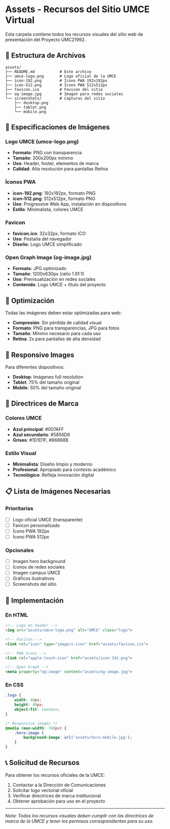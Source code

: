 # Assets - Recursos del Sitio UMCE Virtual

Esta carpeta contiene todos los recursos visuales del sitio web de presentación del Proyecto UMC21992.

## 📁 Estructura de Archivos

```
assets/
├── README.md           # Este archivo
├── umce-logo.png       # Logo oficial de la UMCE
├── icon-192.png        # Ícono PWA 192x192px
├── icon-512.png        # Ícono PWA 512x512px
├── favicon.ico         # Favicon del sitio
├── og-image.jpg        # Imagen para redes sociales
└── screenshots/        # Capturas del sitio
    ├── desktop.png
    ├── tablet.png
    └── mobile.png
```

## 🎨 Especificaciones de Imágenes

### Logo UMCE (umce-logo.png)
- **Formato**: PNG con transparencia
- **Tamaño**: 200x200px mínimo
- **Uso**: Header, footer, elementos de marca
- **Calidad**: Alta resolución para pantallas Retina

### Íconos PWA
- **icon-192.png**: 192x192px, formato PNG
- **icon-512.png**: 512x512px, formato PNG
- **Uso**: Progressive Web App, instalación en dispositivos
- **Estilo**: Minimalista, colores UMCE

### Favicon
- **favicon.ico**: 32x32px, formato ICO
- **Uso**: Pestaña del navegador
- **Diseño**: Logo UMCE simplificado

### Open Graph Image (og-image.jpg)
- **Formato**: JPG optimizado
- **Tamaño**: 1200x630px (ratio 1.91:1)
- **Uso**: Previsualización en redes sociales
- **Contenido**: Logo UMCE + título del proyecto

## 🔧 Optimización

Todas las imágenes deben estar optimizadas para web:
- **Compresión**: Sin pérdida de calidad visual
- **Formato**: PNG para transparencias, JPG para fotos
- **Tamaño**: Mínimo necesario para cada uso
- **Retina**: 2x para pantallas de alta densidad

## 📱 Responsive Images

Para diferentes dispositivos:
- **Desktop**: Imágenes full resolution
- **Tablet**: 75% del tamaño original
- **Mobile**: 50% del tamaño original

## 🎯 Directrices de Marca

### Colores UMCE
- **Azul principal**: #007AFF
- **Azul secundario**: #5856D6
- **Grises**: #1D1D1F, #86868B

### Estilo Visual
- **Minimalista**: Diseño limpio y moderno
- **Profesional**: Apropiado para contexto académico
- **Tecnológico**: Refleja innovación digital

## 📋 Lista de Imágenes Necesarias

### Prioritarias
- [ ] Logo oficial UMCE (transparente)
- [ ] Favicon personalizado
- [ ] Ícono PWA 192px
- [ ] Ícono PWA 512px

### Opcionales
- [ ] Imagen hero background
- [ ] Íconos de redes sociales
- [ ] Imagen campus UMCE
- [ ] Gráficos ilustrativos
- [ ] Screenshots del sitio

## 🚀 Implementación

### En HTML
```html
<!-- Logo en header -->
<img src="assets/umce-logo.png" alt="UMCE" class="logo">

<!-- Favicon -->
<link rel="icon" type="image/x-icon" href="assets/favicon.ico">

<!-- PWA Icons -->
<link rel="apple-touch-icon" href="assets/icon-192.png">

<!-- Open Graph -->
<meta property="og:image" content="assets/og-image.jpg">
```

### En CSS
```css
.logo {
    width: 40px;
    height: 40px;
    object-fit: contain;
}

/* Responsive images */
@media (max-width: 768px) {
    .hero-image {
        background-image: url('assets/hero-mobile.jpg');
    }
}
```

## 📞 Solicitud de Recursos

Para obtener los recursos oficiales de la UMCE:
1. Contactar a la Dirección de Comunicaciones
2. Solicitar logo vectorial oficial
3. Verificar directrices de marca institucional
4. Obtener aprobación para uso en el proyecto

---

*Nota: Todos los recursos visuales deben cumplir con las directrices de marca de la UMCE y tener los permisos correspondientes para su uso.*